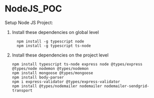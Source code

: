 # NodeJS_POC
Setup Node JS Project:
1. Install these dependencies on global level

   
         npm install -g typescript node
         npm install -g typescript ts-node

3. Install these dependencies on the project level

   
       npm install typescript ts-node express node @types/express @types/node nodemon @types/nodemon    
       npm install mongoose @types/mongoose
       npm install body-parser
       npm i express-validator @types/express-validator
       npm install @types/nodemailer nodemailer nodemailer-sendgrid-transport
      
